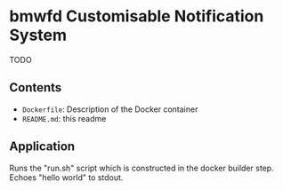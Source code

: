 # bmwfd Customisable Notification System

TODO

## Contents

- `Dockerfile`: Description of the Docker container
- `README.md`: this readme

## Application

Runs the "run.sh" script which is constructed in the docker builder step. Echoes "hello world" to stdout.